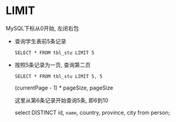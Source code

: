 # LIMIT

MySQL下标从0开始, 左闭右包

- 查询学生表前5条记录

  `SELECT * FROM tbl_stu LIMIT 5`

- 按照5条记录为一页, 查询第二页

  `SELECT * FROM tbl_stu LIMIT 5, 5`

  (currentPage - 1) * pageSize, pageSize

  这里从第6条记录开始查询5条, 即6到10

  select DISTINCT id, `name`, country, province, city from person;

